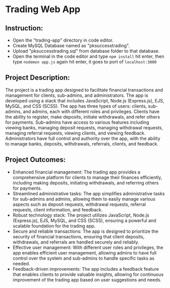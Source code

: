 # Trading Web App

## Instruction:
- Open the "trading-app" directory in code editor.
- Create MySQL Database named as "pksuccesstrading".
- Upload "pksuccesstrading.sql" from database folder to that database.
- Open the terminal in the code editor and type `npm install` hit enter, then type `nodemon app.js` again hit enter, it goes to port of `localhost:3000`

## Project Description:
The project is a trading app designed to facilitate financial transactions and management for clients, sub-admins, and administrators.
The app is developed using a stack that includes JavaScript, Node.js (Express.js), EJS, MySQL, and CSS (SCSS).
The app has three types of users: clients, sub-admins, and admins, each with different roles and privileges.
Clients have the ability to register, make deposits, initiate withdrawals, and refer others for payments.
Sub-admins have access to various features including viewing banks, managing deposit requests, managing withdrawal requests, managing referral requests, viewing clients, and viewing feedback.
Administrators have full control and authority over the app, with the ability to manage banks, deposits, withdrawals, referrals, clients, and feedback.

## Project Outcomes:
- Enhanced financial management: The trading app provides a comprehensive platform for clients to manage their finances efficiently, including making deposits, initiating withdrawals, and referring others for payments.
- Streamlined administrative tasks: The app simplifies administrative tasks for sub-admins and admins, allowing them to easily manage various aspects such as deposit requests, withdrawal requests, referral requests, client information, and feedback.
- Robust technology stack: The project utilizes JavaScript, Node.js (Express.js), EJS, MySQL, and CSS (SCSS), ensuring a powerful and scalable foundation for the trading app.
- Secure and reliable transactions: The app is designed to prioritize the security of financial transactions, ensuring that client deposits, withdrawals, and referrals are handled securely and reliably.
- Effective user management: With different user roles and privileges, the app enables efficient user management, allowing admins to have full control over the system and sub-admins to handle specific tasks as needed.
- Feedback-driven improvements: The app includes a feedback feature that enables clients to provide valuable insights, allowing for continuous improvement of the trading app based on user suggestions and needs.
